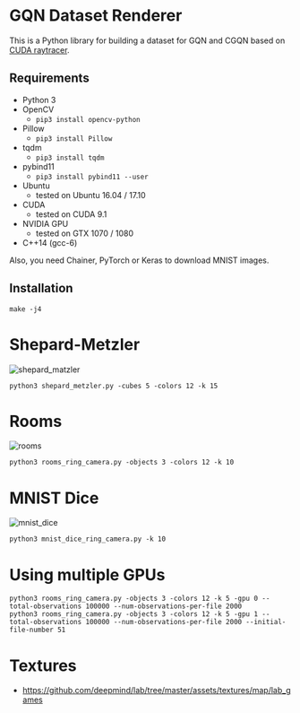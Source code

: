 # GQN Dataset Renderer

This is a Python library for building a dataset for GQN and CGQN based on [CUDA raytracer](https://github.com/musyoku/python-rtx).

## Requirements

- Python 3
- OpenCV
    - `pip3 install opencv-python`
- Pillow
    - `pip3 install Pillow`
- tqdm
    - `pip3 install tqdm`
- pybind11
    - `pip3 install pybind11 --user`
- Ubuntu
    - tested on Ubuntu 16.04 / 17.10
- CUDA
    - tested on CUDA 9.1
- NVIDIA GPU
    - tested on GTX 1070 / 1080
- C++14 (gcc-6)

Also, you need Chainer, PyTorch or Keras to download MNIST images.

## Installation

```
make -j4
```

# Shepard-Metzler

![shepard_matzler](https://user-images.githubusercontent.com/15250418/52397603-746c7900-2af9-11e9-97b3-3a823799eaa6.gif)

```
python3 shepard_metzler.py -cubes 5 -colors 12 -k 15
```

# Rooms

![rooms](https://user-images.githubusercontent.com/15250418/52397602-746c7900-2af9-11e9-8ea0-a7985a8bd05e.gif)

```
python3 rooms_ring_camera.py -objects 3 -colors 12 -k 10
```

# MNIST Dice

![mnist_dice](https://user-images.githubusercontent.com/15250418/52397600-746c7900-2af9-11e9-9aa7-1088341e0f16.gif)

```
python3 mnist_dice_ring_camera.py -k 10
```

# Using multiple GPUs

```
python3 rooms_ring_camera.py -objects 3 -colors 12 -k 5 -gpu 0 --total-observations 100000 --num-observations-per-file 2000
python3 rooms_ring_camera.py -objects 3 -colors 12 -k 5 -gpu 1 --total-observations 100000 --num-observations-per-file 2000 --initial-file-number 51
```

# Textures

- https://github.com/deepmind/lab/tree/master/assets/textures/map/lab_games